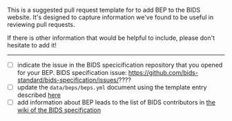This is a suggested pull request template for to add BEP to the BIDS website.
It's designed to capture information we've found to be useful in reviewing pull requests.

If there is other information that would be helpful to include, please don't hesitate to add it!

---

- [ ] indicate the issue in the BIDS specicification repository that you opened for your BEP.
  BIDS specification issue: https://github.com/bids-standard/bids-specification/issues/????
- [ ] update the `data/beps/beps.yml` document using the template entry described [here]( TODO )
- [ ] add information about BEP leads to the list of BIDS contributors in [the wiki of the BIDS specification](https://github.com/bids-standard/bids-specification/wiki/Recent-Contributors#adding-yourself-as-a-contributor)
